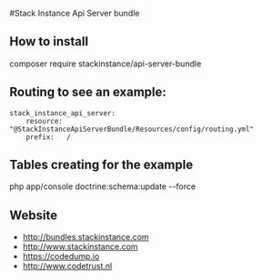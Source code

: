 #Stack Instance Api Server bundle

## How to install
composer require stackinstance/api-server-bundle

## Routing to see an example:
```YML
stack_instance_api_server:
    resource: "@StackInstanceApiServerBundle/Resources/config/routing.yml"
    prefix:   /
```

## Tables creating for the example
php app/console doctrine:schema:update --force

## Website
- http://bundles.stackinstance.com
- http://www.stackinstance.com
- https://codedump.io
- http://www.codetrust.nl